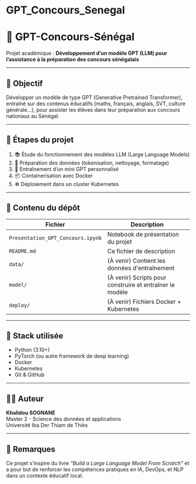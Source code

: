 # GPT_Concours_Senegal
# 🧠 GPT-Concours-Sénégal

Projet académique : **Développement d’un modèle GPT (LLM) pour l’assistance à la préparation des concours sénégalais**

---

## 📌 Objectif

Développer un modèle de type GPT (Generative Pretrained Transformer), entraîné sur des contenus éducatifs (maths, français, anglais, SVT, culture générale...), pour assister les élèves dans leur préparation aux concours nationaux au Sénégal.

---

## 🧱 Étapes du projet

1. 📚 Étude du fonctionnement des modèles LLM (Large Language Models)
2. 🧹 Préparation des données (tokenisation, nettoyage, formatage)
3. 🧠 Entraînement d’un mini GPT personnalisé
4. 📦 Containerisation avec Docker
5. ☸️ Déploiement dans un cluster Kubernetes

---

## 📁 Contenu du dépôt

| Fichier | Description |
|--------|-------------|
| `Presentation_GPT_Concours.ipynb` | Notebook de présentation du projet |
| `README.md` | Ce fichier de description |
| `data/` | (À venir) Contient les données d'entraînement |
| `model/` | (À venir) Scripts pour construire et entraîner le modèle |
| `deploy/` | (À venir) Fichiers Docker + Kubernetes |

---

## 🚀 Stack utilisée

- Python (3.10+)
- PyTorch (ou autre framework de deep learning)
- Docker
- Kubernetes
- Git & GitHub

---

## 🧑‍🎓 Auteur

**Khalidou SOGNANE**  
Master 2 - Science des données et applications  
Université Iba Der Thiam de Thiès

---

## 📝 Remarques

Ce projet s’inspire du livre *"Build a Large Language Model From Scratch"* et a pour but de renforcer les compétences pratiques en IA, DevOps, et NLP dans un contexte éducatif local.

